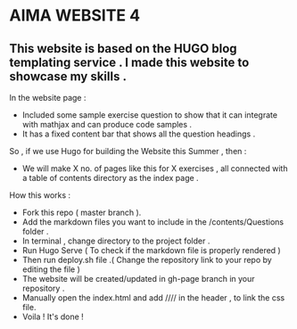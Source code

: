 # AIMA WEBSITE 4

## This website is based on the HUGO blog templating service . I made this website to showcase my skills .

In the website page :
- Included some sample exercise question to show that it can integrate with mathjax and can produce code samples .
- It has a fixed content bar that shows all the question headings .

So , if we use Hugo for building the Website this Summer , then :
- We will make X no. of pages like this for X exercises , all connected with a table of contents directory as the index page .

How this works :
- Fork this repo ( master branch ).
- Add the markdown files you want to include in the /contents/Questions folder .
- In terminal , change directory to the project folder .
- Run Hugo Serve ( To check if the markdown file is properly rendered )
- Then run deploy.sh file .( Change the repository link to your repo by editing the file )
- The website will be created/updated in gh-page branch in your repository .
- Manually open the index.html and add //<link rel="stylesheet" href="css/styles.css">// in the header , to link the css file.
- Voila ! It's done !
